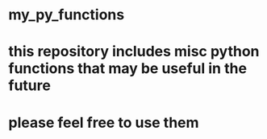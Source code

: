 # my_py_functions

# this repository includes misc python functions that may be useful in the future

# please feel free to use them 
